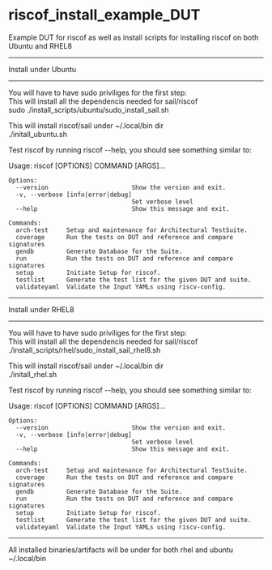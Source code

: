 # riscof_install_example_DUT
Example DUT for riscof as well as install scripts for installing riscof on both Ubuntu and RHEL8

<hr>
Install under Ubuntu<br>
<hr>

You will have to have sudo priviliges for the first step:<br> 
This will install all the dependencis needed for sail/riscof<br>
sudo ./install_scripts/ubuntu/sudo_install_sail.sh<br>

This will install riscof/sail under ~/.local/bin dir<br>
./initall_ubuntu.sh<br>

Test riscof by running riscof --help, you should see something similar to:

Usage: riscof [OPTIONS] COMMAND [ARGS]...

    Options:
      --version                       Show the version and exit.
      -v, --verbose [info|error|debug]
                                      Set verbose level
      --help                          Show this message and exit.

    Commands:
      arch-test     Setup and maintenance for Architectural TestSuite.
      coverage      Run the tests on DUT and reference and compare signatures
      gendb         Generate Database for the Suite.
      run           Run the tests on DUT and reference and compare signatures
      setup         Initiate Setup for riscof.
      testlist      Generate the test list for the given DUT and suite.
      validateyaml  Validate the Input YAMLs using riscv-config.

<hr>
Install under RHEL8<br>
<hr>

You will have to have sudo priviliges for the first step:<br> 
This will install all the dependencis needed for sail/riscof<br>
./install_scripts/rhel/sudo_install_sail_rhel8.sh<br>

This will install riscof/sail under ~/.local/bin dir<br>
./initall_rhel.sh<br>

Test riscof by running riscof --help, you should see something similar to:

Usage: riscof [OPTIONS] COMMAND [ARGS]...

    Options:
      --version                       Show the version and exit.
      -v, --verbose [info|error|debug]
                                      Set verbose level
      --help                          Show this message and exit.

    Commands:
      arch-test     Setup and maintenance for Architectural TestSuite.
      coverage      Run the tests on DUT and reference and compare signatures
      gendb         Generate Database for the Suite.
      run           Run the tests on DUT and reference and compare signatures
      setup         Initiate Setup for riscof.
      testlist      Generate the test list for the given DUT and suite.
      validateyaml  Validate the Input YAMLs using riscv-config.
<hr>

All installed binaries/artifacts will be under for both rhel and ubuntu ~/.local/bin<br>
